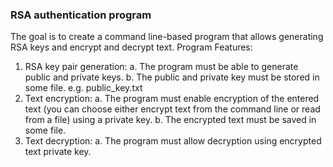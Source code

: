 ### RSA authentication program
The goal is to create a command line-based program that allows generating RSA keys and
encrypt and decrypt text.
Program Features:
1. RSA key pair generation:
a. The program must be able to generate public and private keys.
b. The public and private key must be stored in some file. e.g. public_key.txt
2. Text encryption:
a. The program must enable encryption of the entered text (you can choose either
encrypt text from the command line or read from a file) using a private key.
b. The encrypted text must be saved in some file.
3. Text decryption:
a. The program must allow decryption using encrypted text
private key.
